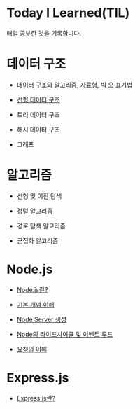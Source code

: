 # Today I Learned(TIL)

매일 공부한 것을 기록합니다.

# 데이터 구조

- [데이터 구조와 알고리즘, 자료형, 빅 오 표기법](https://github.com/grayashh/TIL/blob/main/DataStructure/1.md)

- [선형 데이터 구조](https://github.com/grayashh/TIL/blob/main/DataStructure/2.md)

- 트리 데이터 구조

- 해시 데이터 구조

- 그래프

# 알고리즘

- 선형 및 이진 탐색

- 정렬 알고리즘

- 경로 탐색 알고리즘

- 군집화 알고리즘

# Node.js

- [Node.js란?](https://github.com/grayashh/TIL/blob/main/Node.js/1.md)

- [기본 개념 이해](https://github.com/grayashh/TIL/blob/main/Node.js/2.md)

- [Node Server 생성](https://github.com/grayashh/TIL/blob/main/Node.js/3.md)

- [Node의 라이프사이클 및 이벤트 루프](https://github.com/grayashh/TIL/blob/main/Node.js/4.md)

- [요청의 이해](https://github.com/grayashh/TIL/blob/main/Node.js/5.md)

# Express.js

- [Express.js란?](https://github.com/grayashh/TIL/blob/main/Express.js/1.md)
